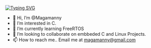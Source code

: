 [![Typing SVG](https://readme-typing-svg.demolab.com?font=Fira+Code&pause=1000&width=435&lines=Embedded+System+Designer;Firmware+Developer)](https://git.io/typing-svg)
- 👋 Hi, I’m @Magamanny
- 👀 I’m interested in C.
- 🌱 I’m currently learning FreeRTOS
- 💞️ I’m looking to collaborate on embbeded C and Linux Projects.
- 📫 How to reach me.. Email me at magamanny@gmail.com

<!---
Magamanny/Magamanny is a ✨ special ✨ repository because its `README.md` (this file) appears on your GitHub profile.
You can click the Preview link to take a look at your changes.
--->
